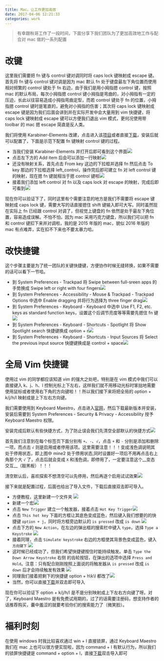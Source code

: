 ```yaml
---
title: Mac，让工作更加高效
date: 2017-04-06 12:21:33
categories: work
---
```


> 有幸跟秋哥工作了一段时间，下面分享下我们团队为了更加高效地工作与配合对 mac 做的一系列配置

# 改键

这里我们需要把 fn 键与 control 键对调同时将 caps lock 键映射成 escape 键。首先将 fn 键与 control 键对调是因为 mac 默认 fn 处于键盘最左下角位置而使用相对频繁的 control 键处于 fn 右边，由于我们是用小拇指摁 control 键，按照 mac 的默认布局，每次小拇指摁 control 键小拇指是弯曲的，对小拇指有一定的压迫，长此以往容易造成小拇指弯曲定型，而若 control 键处于 fn 的位置，小拇指摁 control 键时是笔直的，避免对小拇指的伤害；其次将 caps lock 键映射成 escape 键是因为我们后面会讲到并在实际开发中会大量用到 vim 快捷键，将 caps lock 键映射成 escape 键可以方便我们退出 vim 模式，更何况使用带 toolbar 的 mac 摁 escape 简直是反人类。

我们将使用 Karabiner-Elements 改建，点击进入该[项目](https://github.com/tekezo/Karabiner-Elements)或者直接[下载](https://pqrs.org/latest/karabiner-elements-latest.dmg)，安装后就可以配置了，下面是示范下配置 fn 键映射 control 键的过程。

* 当我们安装 Karabiner-Elements 并打开后即可看到这个界面![](https://okwmjvg92.qnssl.com/Screen%20Shot%202017-04-06%20at%2012.55.32%20PM.png)
* 点击左下方的 Add item 后会可以添加一行映射![](https://okwmjvg92.qnssl.com/Screen%20Shot%202017-04-06%20at%201.00.12%20PM.png)
* 还没有映射关系，首先点击 From key 这边的下拉框并选择 fn 然后点击 To key 那边的下拉框选择 left_control，操作完后即可建立 fn 对 left control 键的映射，现在摁 fn 键就相当于摁 control 键啦![](https://okwmjvg92.qnssl.com/Screen%20Shot%202017-04-06%20at%201.03.46%20PM.png)
* 接着我们添加 left control 对 fn 以及 caps lock 对 escape 的映射，完成后即可看到![](https://okwmjvg92.qnssl.com/Screen%20Shot%202017-04-06%20at%201.08.27%20PM.png)

现在你可以验证下了，同时这里有个需要注意的地方是我们不需要将 escape 键映射成 caps lock 键，需要大写的话直接摁住 shift 键输入即可大写。同时虽然现在实际上 fn 已经跟 control 对调了，但视觉上键盘的 fn 依然是处于最左下角位置，容易造成误解。不怕不怕，因为 mac 采用巧克力键盘，所以我们可以把 fn 和 control 键扣下来并对调啦，我的是 2015 年版的 mac，貌似 2016 年版的 mac 有点难弄，实在扣不下来也不要太暴力哈。

<!-- more -->

# 改快捷键

这个步骤主要是为了统一团队的关键快捷键，方便协作时候无缝转换，如果不需要的话可以看下一节哈。

* 到 System Preferences - Trackpad 将 Swipe between full-sreen apps 的手势换成 Swipe left or right with four fingers![](https://okwmjvg92.qnssl.com/Screen%20Shot%202017-04-06%20at%201.24.59%20PM.png)
* 到 System Preferences - Accessibility - Mouse & Trackpad - Trackpad Options 中选中 Enable dragging 并将行为选择为 three finger drag![](https://okwmjvg92.qnssl.com/Screen%20Shot%202017-04-06%20at%201.29.45%20PM.png)
*  到 System Preferences - Keyboard - Keyboard 中选中 Use F1, F2, etc. keys as standard function keys，设置这个后调节亮度等等需要先摁住 fn 键![](https://okwmjvg92.qnssl.com/Screen%20Shot%202017-04-06%20at%201.33.28%20PM.png)
* 到 System Preferences - Keyboard - Shortcuts - Spotlight 将 Show Spotlight search 快捷键换成 option + r![](https://okwmjvg92.qnssl.com/Screen%20Shot%202017-04-06%20at%201.37.47%20PM.png)
* 到 System Preferences - Keyboard - Shortcuts - Input Sources 将 Select the previous input source 快捷键换成是 control + space![](https://okwmjvg92.qnssl.com/Screen%20Shot%202017-04-06%20at%201.40.22%20PM.png)

# 全局 Vim 快捷键

使用过 vim 的同学都应该知道 vim 的强大之处吧，特别是在 vim 模式中我们可以直接键入 k、j、h、l 控制光标上下左右，这样我们就不用移动光标时笨拙地需要使用鼠标或者使用右下角的方向键啦！！所以我们接下来将把全局的 option + k/j/h/l 映射成是上下左右方向键。

我们需要使用到 Keyboard Maestro，点击进入[官网](https://www.keyboardmaestro.com/main/)，然后下载最新版本并安装，安装后需要到 System Preferences - Security & Privacy - Accessibility 授予 Keyboard Maestro 权限。

安装完成后默认有些快捷方式，为了防止误会我们先清空全部默认的快捷方式![](https://okwmjvg92.qnssl.com/Screen%20Shot%202017-04-06%20at%202.05.01%20PM.png)

首先我们注意到在每个标签页下面分别有 `+`、`-`、`√`，点击 `+` 和 `-` 分别是添加和删除一项，而点击 `√` 则是启用或者停用该项。这里需要注意！！！变成浅色调说明其处于停用状态，即上图中 mine2 处于停用状态,同时设置好一项后不用再点击右上角那个大 `√` 了，点击后就会变成 `X` 和浅色调，即停用了，一定要注意这个__变态交互__（敲黑板）！！！

清空默认后，喜欢探索不想清空可以先停用，然后再逐个启用试试效果![](https://okwmjvg92.qnssl.com/Screen%20Shot%202017-04-06%20at%202.21.36%20PM.png)

接下来就是配置过程，后面也给出了导入文件，下载后直接双击即可导入。

* 方便教程，这里新建一个文件夹 ![](https://okwmjvg92.qnssl.com/vim-mode-img1.png)
* 新建一个宏![](https://okwmjvg92.qnssl.com/vim-mode-img2.png)
* 点击 `New Trigger` 建立一个触发器，接着点击 `Hot Key Trigger`![](https://okwmjvg92.qnssl.com/vim-mode-img3.png)
* 点击 `This hot key` 下面的方框让其底色变成蓝色，然后键入我们想要的的快捷键 `option + j`，同时将方框旁边默认的 `is pressed`  改成 `is down`  ![](https://okwmjvg92.qnssl.com/vim-mode-img4.png)
* 点击下方的 `New Action`，在左边的弹出框的搜索栏中键入 `type`，选择 `Type a Keystroke`  ![](https://okwmjvg92.qnssl.com/vim-mode-img5.png)
* 接着同理，点击 `Simulate keystroke` 右边的方框使其背景色变成蓝色，键入 `方向键下`  ![](https://okwmjvg92.qnssl.com/vim-mode-img6.png)
* 这时候已经成功了，但我们希望快捷键按住时能持续触发。单击 `Type the Down Arrow Keystroke` 右侧 的齿轮按钮，在弹出的选项中选择 `Press and Hold`。注意：只有配合刚刚按照上面说的将触发器从 `is pressed` 改成 `is down` 后才会持续触发有效果  ![](https://okwmjvg92.qnssl.com/vim-mode-img7.png)
* 同理我们接着把剩下的快捷键 option + h\k\l 都改了![](https://okwmjvg92.qnssl.com/Screen%20Shot%202017-04-06%20at%202.33.39%20PM.png)
* 当然，你可以直接[下载](https://okwmjvg92.qnssl.com/Vim.kmmacros?attname=)并双击即可导入

现在你可以验证下 option + k/j/h/l 是不是分别映射成上下左右方向键了呀。对了，Keyboard Maestro 是有免费试用期的，过了的话需要注册码，想支持作者的话推荐购买，囊中羞涩的就要考验你们的搜索能力了（微笑脸）。

# 福利时刻

在使用 windows 时我比较喜欢通过 win + l 直接锁屏，通过 Keyboard Maestro 我们在 mac 上也可以很方便实现啦，因为 command + l 有默认行为，所以我们的锁屏快捷键是 command + option + l，直接[下载](https://okwmjvg92.qnssl.com/Login%20Window.kmmacros?attname=)双击导入即可
